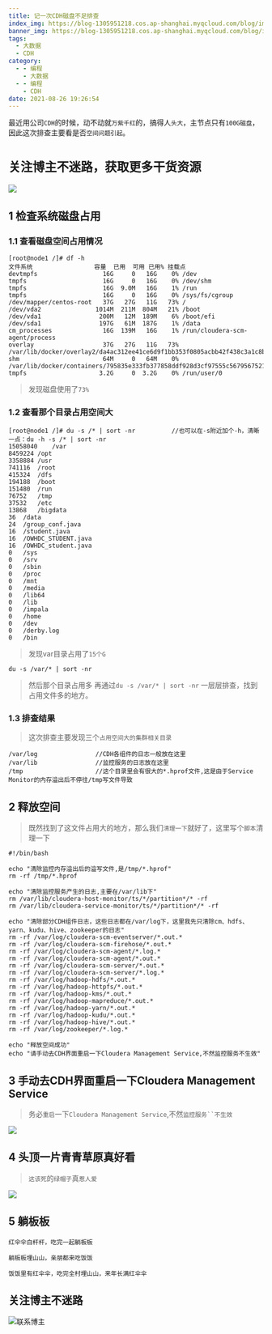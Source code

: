 ```yaml
---
title: 记一次CDH磁盘不足排查 
index_img: https://blog-1305951218.cos.ap-shanghai.myqcloud.com/blog/image/articleBg/1(93).jpg 
banner_img: https://blog-1305951218.cos.ap-shanghai.myqcloud.com/blog/image/articleBg/1(93).jpg 
tags:
  - 大数据
  - CDH 
category:
  - - 编程
    - 大数据
  - - 编程
    - CDH 
date: 2021-08-26 19:26:54
---
```


最近用公司`CDH`的时候，动不动就`万紫千红`的，搞得人`头大`，主节点只有`100G磁盘`，因此这次排查主要看是否`空间问题引起`。

<!-- more -->

# `关注博主不迷路，获取更多干货资源`

![](https://github-edu-student-id-card-basic-1305951218.cos.ap-shanghai.myqcloud.com/shouhou.jpg)

## 1 检查系统磁盘占用

### 1.1 查看磁盘空间占用情况

```shell
[root@node1 /]# df -h
文件系统                 容量  已用  可用 已用% 挂载点
devtmpfs                  16G     0   16G    0% /dev
tmpfs                     16G     0   16G    0% /dev/shm
tmpfs                     16G  9.0M   16G    1% /run
tmpfs                     16G     0   16G    0% /sys/fs/cgroup
/dev/mapper/centos-root   37G   27G   11G   73% /
/dev/vda2               1014M  211M  804M   21% /boot
/dev/vda1                200M   12M  189M    6% /boot/efi
/dev/sda1                197G   61M  187G    1% /data
cm_processes              16G  139M   16G    1% /run/cloudera-scm-agent/process
overlay                   37G   27G   11G   73% /var/lib/docker/overlay2/da4ac312ee41ce6d9f1bb353f0805acbb42f438c3a1c8b50b897372816232d15/merged
shm                       64M     0   64M    0% /var/lib/docker/containers/795835e333fb377858ddf928d3cf97555c5679567521b84a3420cba96484dc33/shm
tmpfs                    3.2G     0  3.2G    0% /run/user/0
```

> 发现磁盘使用了`73%`

### 1.2 查看那个目录占用空间大

```shell
[root@node1 /]# du -s /* | sort -nr          //也可以在-s附近加个-h，清晰一点：du -h -s /* | sort -nr
15058040	/var
8459224	/opt
3358884	/usr
741116	/root
415324	/dfs
194188	/boot
151480	/run
76752	/tmp
37532	/etc
13868	/bigdata
36	/data
24	/group_conf.java
16	/student.java
16	/OWHDC_STUDENT.java
16	/OWHDC_student.java
0	/sys
0	/srv
0	/sbin
0	/proc
0	/mnt
0	/media
0	/lib64
0	/lib
0	/impala
0	/home
0	/dev
0	/derby.log
0	/bin
```

> 发现var目录占用了`15个G`

```shell
du -s /var/* | sort -nr
```

> 然后那个目录占用多 再通过`du -s /var/* | sort -nr` 一层层排查，找到占用文件多的地方。

### 1.3 排查结果

> 这次排查主要发现三个`占用空间大的集群相关目录`

```shell
/var/log                //CDH各组件的日志一般放在这里
/var/lib                //监控服务的日志放在这里
/tmp                    //这个目录里会有很大的*.hprof文件,这是由于Service Monitor的内存溢出后不停往/tmp写文件导致
```

## 2 释放空间

> 既然找到了这文件占用大的地方，那么我们`清理一下`就好了，这里写个`脚本`清理一下

```shell
#!/bin/bash

echo "清除监控内存溢出后的溢写文件,是/tmp/*.hprof"
rm -rf /tmp/*.hprof

echo "清除监控服务产生的日志,主要在/var/lib下"
rm /var/lib/cloudera-host-monitor/ts/*/partition*/* -rf
rm /var/lib/cloudera-service-monitor/ts/*/partition*/* -rf

echo "清除部分CDH组件日志，这些日志都在/var/log下，这里我先只清除cm、hdfs、yarn、kudu、hive、zookeeper的日志"
rm -rf /var/log/cloudera-scm-eventserver/*.out.*
rm -rf /var/log/cloudera-scm-firehose/*.out.*
rm -rf /var/log/cloudera-scm-agent/*.log.*
rm -rf /var/log/cloudera-scm-agent/*.out.*
rm -rf /var/log/cloudera-scm-server/*.out.*
rm -rf /var/log/cloudera-scm-server/*.log.*
rm -rf /var/log/hadoop-hdfs/*.out.*
rm -rf /var/log/hadoop-httpfs/*.out.*
rm -rf /var/log/hadoop-kms/*.out.*
rm -rf /var/log/hadoop-mapreduce/*.out.*
rm -rf /var/log/hadoop-yarn/*.out.*
rm -rf /var/log/hadoop-kudu/*.out.*
rm -rf /var/log/hadoop-hive/*.out.*
rm -rf /var/log/zookeeper/*.log.*

echo "释放空间成功"
echo "请手动去CDH界面重启一下Cloudera Management Service,不然监控服务不生效"
```

## 3 手动去CDH界面重启一下Cloudera Management Service

> 务必`重启`一下`Cloudera Management Service`,不然`监控服务``不生效`

![](https://blog-1305951218.cos.ap-shanghai.myqcloud.com/blog/image/articleContent/记一次CDH磁盘不足排查/1.png)

## 4 头顶一片青青草原真好看

> `这该死`的`绿帽子`真`惹人爱`

![](https://blog-1305951218.cos.ap-shanghai.myqcloud.com/blog/image/articleContent/记一次CDH磁盘不足排查/2.png)

## 5 躺板板

`红伞伞白杆杆，吃完一起躺板板`

`躺板板埋山山，亲朋都来吃饭饭`

`饭饭里有红伞伞，吃完全村埋山山，来年长满红伞伞`

## 关注博主不迷路

![联系博主](https://github-edu-student-id-card-basic-1305951218.cos.ap-shanghai.myqcloud.com/shouhou.jpg)
